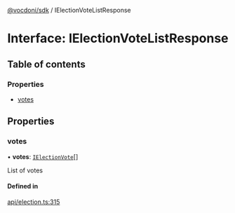 [@vocdoni/sdk](/sdk) / IElectionVoteListResponse

# Interface: IElectionVoteListResponse

## Table of contents

### Properties

- [votes](IElectionVoteListResponse#votes)

## Properties

### votes

• **votes**: [`IElectionVote`](IElectionVote)[]

List of votes

#### Defined in

[api/election.ts:315](https://github.com/vocdoni/vocdoni-sdk/blob/ee6390524b82e6ef535da03c0e3bb826e450e622/src/api/election.ts#L315)
